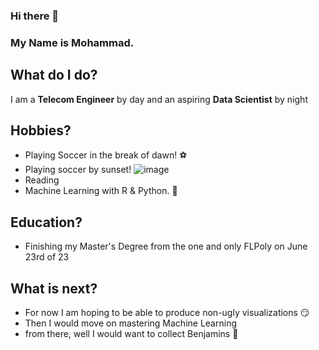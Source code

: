 ### Hi there 👋
### My Name is Mohammad.
## What do I do?
I am a **Telecom Engineer** by day and an aspiring **Data Scientist** by night
## Hobbies?
- Playing Soccer in the break of dawn! ⚽
- Playing soccer by sunset! 
![image](https://github.com/mjumma77/mjumma77/assets/107766223/275d004b-fec0-431c-bb75-fa4ab2921c93)
- Reading
- Machine Learning with R & Python. 🤒
## Education?
- Finishing my Master's Degree from the one and only FLPoly on June 23rd of 23
## What is next?
- For now I am hoping to be able to produce non-ugly visualizations 😏
- Then I would move on mastering Machine Learning
- from there, well I would want to collect Benjamins 🤑
